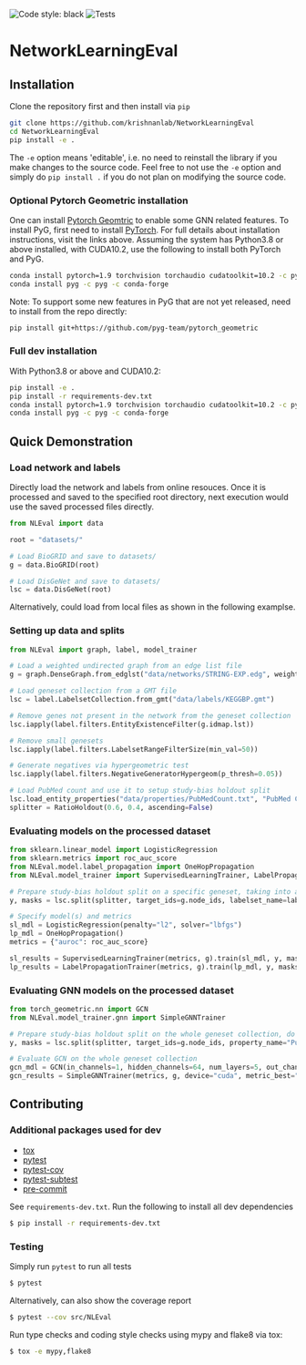 ![Code style: black](https://img.shields.io/badge/code%20style-black-000000.svg)
![Tests](https://github.com/krishnanlab/NetworkLearningEval/actions/workflows/tests.yml/badge.svg)

# NetworkLearningEval

## Installation

Clone the repository first and then install via ``pip``

```bash
git clone https://github.com/krishnanlab/NetworkLearningEval
cd NetworkLearningEval
pip install -e .
```

The ``-e`` option means 'editable', i.e. no need to reinstall the library if you make changes to the source code.
Feel free to not use the ``-e`` option and simply do ``pip install .`` if you do not plan on modifying the source code.

### Optional Pytorch Geometric installation

One can install [Pytorch Geomtric](https://github.com/pyg-team/pytorch_geometric) to enable some GNN related features.
To install PyG, first need to install [PyTorch](https://pytorch.org).
For full details about installation instructions, visit the links above.
Assuming the system has Python3.8 or above installed, with CUDA10.2, use the following to install both PyTorch and PyG.

```bash
conda install pytorch=1.9 torchvision torchaudio cudatoolkit=10.2 -c pytorch
conda install pyg -c pyg -c conda-forge
```

Note: To support some new features in PyG that are not yet released, need to install from the repo directly:
```bash
pip install git+https://github.com/pyg-team/pytorch_geometric
```

### Full dev installation

With Python3.8 or above and CUDA10.2:

```bash
pip install -e .
pip install -r requirements-dev.txt
conda install pytorch=1.9 torchvision torchaudio cudatoolkit=10.2 -c pytorch
conda install pyg -c pyg -c conda-forge
```

## Quick Demonstration

### Load network and labels

Directly load the network and labels from online resouces.
Once it is processed and saved to the specified root directory, next execution would use the saved processed files directly.

```python
from NLEval import data

root = "datasets/"

# Load BioGRID and save to datasets/
g = data.BioGRID(root)

# Load DisGeNet and save to datasets/
lsc = data.DisGeNet(root)
```

Alternatively, could load from local files as shown in the following examplse.

### Setting up data and splits

```python
from NLEval import graph, label, model_trainer

# Load a weighted undirected graph from an edge list file
g = graph.DenseGraph.from_edglst("data/networks/STRING-EXP.edg", weighted=True, directed=False)

# Load geneset collection from a GMT file
lsc = label.LabelsetCollection.from_gmt("data/labels/KEGGBP.gmt")

# Remove genes not present in the network from the geneset collection
lsc.iapply(label.filters.EntityExistenceFilter(g.idmap.lst))

# Remove small genesets
lsc.iapply(label.filters.LabelsetRangeFilterSize(min_val=50))

# Generate negatives via hypergeometric test
lsc.iapply(label.filters.NegativeGeneratorHypergeom(p_thresh=0.05))

# Load PubMed count and use it to setup study-bias holdout split
lsc.load_entity_properties("data/properties/PubMedCount.txt", "PubMed Count", 0, int)
splitter = RatioHoldout(0.6, 0.4, ascending=False)
```

### Evaluating models on the processed dataset
```python
from sklearn.linear_model import LogisticRegression
from sklearn.metrics import roc_auc_score
from NLEval.model.label_propagation import OneHopPropagation
from NLEval.model_trainer import SupervisedLearningTrainer, LabelPropagationTrainer

# Prepare study-bias holdout split on a specific geneset, taking into account of defined negatives
y, masks = lsc.split(splitter, target_ids=g.node_ids, labelset_name=label_id, property_name="PubMedCount", consider_negative=True)

# Specify model(s) and metrics
sl_mdl = LogisticRegression(penalty="l2", solver="lbfgs")
lp_mdl = OneHopPropagation()
metrics = {"auroc": roc_auc_score}

sl_results = SupervisedLearningTrainer(metrics, g).train(sl_mdl, y, masks)
lp_results = LabelPropagationTrainer(metrics, g).train(lp_mdl, y, masks)
```

### Evaluating GNN models on the processed dataset
```python
from torch_geometric.nn import GCN
from NLEval.model_trainer.gnn import SimpleGNNTrainer

# Prepare study-bias holdout split on the whole geneset collection, do not consider defined negatives
y, masks = lsc.split(splitter, target_ids=g.node_ids, property_name="PubMedCount")

# Evaluate GCN on the whole geneset collection
gcn_mdl = GCN(in_channels=1, hidden_channels=64, num_layers=5, out_channels=n_tasks)
gcn_results = SimpleGNNTrainer(metrics, g, device="cuda", metric_best="auroc").train(mdl, y, masks)
```

## Contributing

### Additional packages used for dev

* [tox](https://tox.wiki/en/latest/index.html)
* [pytest](https://docs.pytest.org/en/6.2.x/)
* [pytest-cov](https://pypi.org/project/pytest-cov/)
* [pytest-subtest](https://pypi.org/project/pytest-subtests/)
* [pre-commit](https://github.com/pre-commit/pre-commit)

See ``requirements-dev.txt``. Run the following to install all dev dependencies

```bash
$ pip install -r requirements-dev.txt
```

### Testing

Simply run ``pytest`` to run all tests

```bash
$ pytest
```

Alternatively, can also show the coverage report
```bash
$ pytest --cov src/NLEval
```

Run type checks and coding style checks using mypy and flake8 via tox:
```bash
$ tox -e mypy,flake8
```
